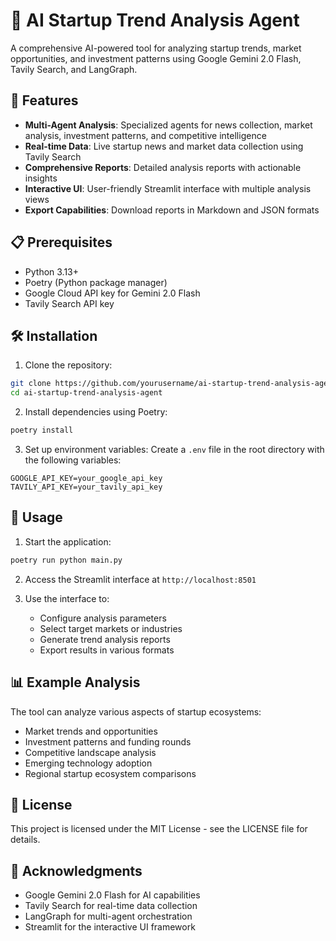 # 🚀 AI Startup Trend Analysis Agent

A comprehensive AI-powered tool for analyzing startup trends, market opportunities, and investment patterns using Google Gemini 2.0 Flash, Tavily Search, and LangGraph.

## 🌟 Features

- **Multi-Agent Analysis**: Specialized agents for news collection, market analysis, investment patterns, and competitive intelligence
- **Real-time Data**: Live startup news and market data collection using Tavily Search
- **Comprehensive Reports**: Detailed analysis reports with actionable insights
- **Interactive UI**: User-friendly Streamlit interface with multiple analysis views
- **Export Capabilities**: Download reports in Markdown and JSON formats

## 📋 Prerequisites

- Python 3.13+
- Poetry (Python package manager)
- Google Cloud API key for Gemini 2.0 Flash
- Tavily Search API key

## 🛠️ Installation

1. Clone the repository:
```bash
git clone https://github.com/yourusername/ai-startup-trend-analysis-agent.git
cd ai-startup-trend-analysis-agent
```

2. Install dependencies using Poetry:
```bash
poetry install
```

3. Set up environment variables:
Create a `.env` file in the root directory with the following variables:
```env
GOOGLE_API_KEY=your_google_api_key
TAVILY_API_KEY=your_tavily_api_key
```

## 🚀 Usage

1. Start the application:
```bash
poetry run python main.py
```

2. Access the Streamlit interface at `http://localhost:8501`

3. Use the interface to:
   - Configure analysis parameters
   - Select target markets or industries
   - Generate trend analysis reports
   - Export results in various formats

## 📊 Example Analysis

The tool can analyze various aspects of startup ecosystems:
- Market trends and opportunities
- Investment patterns and funding rounds
- Competitive landscape analysis
- Emerging technology adoption
- Regional startup ecosystem comparisons


## 📝 License

This project is licensed under the MIT License - see the LICENSE file for details.

## 🙏 Acknowledgments

- Google Gemini 2.0 Flash for AI capabilities
- Tavily Search for real-time data collection
- LangGraph for multi-agent orchestration
- Streamlit for the interactive UI framework
